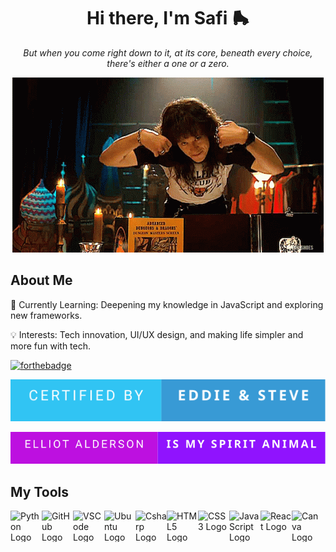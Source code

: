 <h1 align="center">Hi there, I'm Safi 🛼</h1>




<p align="center"> 
<em>But when you come right down to it, at its core, beneath every choice, there's either a one or a zero.</em></p>

<p align="center">
  <img src="eddie.gif" alt="animated" />
</p>

## About Me
<p>🌱 Currently Learning: Deepening my knowledge in JavaScript and exploring new frameworks.</p>
<p>💡 Interests: Tech innovation, UI/UX design, and making life simpler and more fun with tech.</p>

[![forthebadge](https://forthebadge.com/images/badges/powered-by-coffee.svg)](https://forthebadge.com)

[![forthebadge](https://raw.githubusercontent.com/safiames/safiames/b7f01c11a9f01e9e54811efb553041a17cf63b7d/certified%20by-eddie%20%26%20steve-.svg)](https://forthebadge.com?primaryBGColor=%2331C4F3&primaryTextColor=%23FFFFFF&secondaryBGColor=%23389AD5&secondaryTextColor=%23FFFFFF&tertiaryBGColor=%232674A4&tertiaryTextColor=%23FFFFFF&primaryLabel=certified+by&secondaryLabel=eddie+%26+steve&tertiaryLabel=&panels=2#/generator)

[![forthebadge](https://github.com/safiames/safiames/raw/main/Elliot%20Alderson-is%20my%20spirit%20animal-.svg)](https://forthebadge.com?primaryBGColor=%23bd10e0&primaryTextColor=%23FFFFFF&secondaryBGColor=%239013fe&secondaryTextColor=%23FFFFFF&tertiaryBGColor=%232674A4&tertiaryTextColor=%23FFFFFF&primaryLabel=Elliot+Alderson&secondaryLabel=is+my+spirit+animal&tertiaryLabel=&panels=2#/generator)


## My Tools
<div style="display: flex;">
  <img src="https://cdn.jsdelivr.net/gh/devicons/devicon/icons/python/python-original-wordmark.svg" alt="Python Logo" width="50" height="50" style="max-width:100%;">
  <img src="https://cdn.jsdelivr.net/gh/devicons/devicon/icons/github/github-original-wordmark.svg" alt="GitHub Logo" width="50" height="50" style="max-width:100%;">
  <img src="https://cdn.jsdelivr.net/gh/devicons/devicon/icons/vscode/vscode-original-wordmark.svg" alt="VSCode Logo" width="50" height="50" style="max-width:100%;">
  <img src="https://cdn.jsdelivr.net/gh/devicons/devicon/icons/ubuntu/ubuntu-plain-wordmark.svg" alt="Ubuntu Logo" width="50" height="50" style="max-width:100%;">
<img src="https://cdn.jsdelivr.net/gh/devicons/devicon/icons/csharp/csharp-original.svg" alt="Csharp Logo" width="50" height="50" style="max-width:100%;">
<img src="https://cdn.jsdelivr.net/gh/devicons/devicon/icons/html5/html5-original-wordmark.svg" alt="HTML5 Logo" width="50" height="50" style="max-width:100%;">
<img src="https://cdn.jsdelivr.net/gh/devicons/devicon/icons/css3/css3-original-wordmark.svg" alt="CSS3 Logo" width="50" height="50" style="max-width:100%;">
 <img src="https://cdn.jsdelivr.net/gh/devicons/devicon/icons/javascript/javascript-original.svg" alt="JavaScript Logo" width="50" height="50" style="max-width:100%;">
  <img src="https://cdn.jsdelivr.net/gh/devicons/devicon/icons/react/react-original-wordmark.svg" alt="React Logo" width="50" height="50" style="max-width:100%;">
  <img src="https://cdn.jsdelivr.net/gh/devicons/devicon/icons/canva/canva-original.svg" alt="Canva Logo" width="50" height="50" style="max-width:100%;">
</div>
